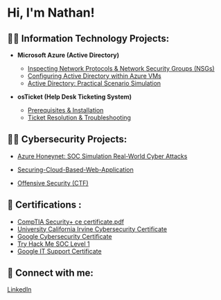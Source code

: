<h1>Hi, I'm Nathan!

<h2>👨‍💻 Information Technology Projects:</h2>

- __Microsoft Azure (Active Directory)__
    - [Inspecting Network Protocols & Network Security Groups (NSGs)](https://github.com/TadesseNate/Azure-Network-Protocols.git)
    - [Configuring Active Directory within Azure VMs](https://github.com/TadesseNate/Active-Directory-Configurations-.git)
    - [Active Directory: Practical Scenario Simulation](https://github.com/TadesseNate/Active-Directory-Scenario.git)
  
- __osTicket (Help Desk Ticketing System)__
    - [Prerequisites & Installation](https://github.com/TadesseNate/OS-Ticket-Install.git)
    - [Ticket Resolution & Troubleshooting](https://github.com/TadesseNate/OS-Ticket-Scenario-.git)    

<h2>👨‍💻 Cybersecurity Projects:</h2>

- [Azure Honeynet: SOC Simulation Real-World Cyber Attacks](https://github.com/TadesseNate/Azure-HoneyNet-SOC-Sim.git)

- [Securing-Cloud-Based-Web-Application](https://github.com/TadesseNate/Securing-Cloud-Based-Web-Application.git)

- [Offensive Security (CTF)](https://github.com/TadesseNate/Offensive-Security-CTF-.git)
  
<h2>📄 Certifications :</h2>

- [CompTIA Security+ ce certificate.pdf](https://github.com/TadesseNate/Certification-/blob/main/CompTIA.Security%2B.ce.certificate.pdf)
- [University California Irvine Cybersecurity Certificate](https://github.com/TadesseNate/Certification-/blob/main/University%20California%20Irvine%20Cybersecurity%20bootcamp%20Certificate%20.pdf)
- [Google Cybersecurity Certificate](https://github.com/TadesseNate/Certification-/blob/main/Google%20IT%20Support%20Certificate.pdf)
- [Try Hack Me SOC Level 1](https://github.com/TadesseNate/Certification-/blob/main/TryHackMe-SOC%20Level%201.pdf)
- [Google IT Support Certificate](https://github.com/TadesseNate/Certification-/blob/main/Google%20IT%20Support%20Certificate.pdf)
  
<h2> 🤳 Connect with me:</h2>

[LinkedIn](https://www.linkedin.com/in/nathan-tadesse/)
